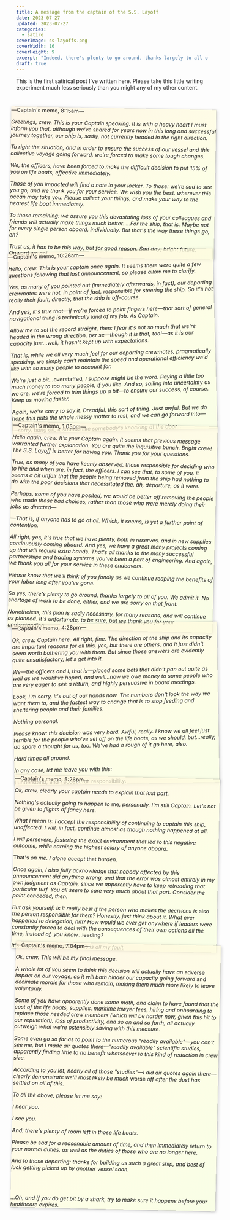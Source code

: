 ```yaml
---
title: A message from the captain of the S.S. Layoff
date: 2023-07-27
updated: 2023-07-27
categories:
  - satire
coverImage: ss-layoffs.png
coverWidth: 16
coverHeight: 9
excerpt: "Indeed, there's plenty to go around, thanks largely to all of you. But we, the officers, placed some bets that didn't pan out quite as well as we would've hoped, and the fastest way to make the numbers better is to stop feeding and sheltering people and their families. Nothing personal."
draft: true
---
```


<script>
  import PullQuote from '$lib/components/PullQuote.svelte'
  import SideNote from '$lib/components/SideNote.svelte'
  import Note from '$lib/components/Note.svelte'
  import CalloutPlusQuote from '$lib/components/CalloutPlusQuote.svelte'
</script>

<style lang="scss">
.memo {
	width: calc(100% + 2rem);
	margin-left: -1rem;
	padding: var(--wholeNote) var(--halfNote);
	box-shadow: 0.125rem 0.125rem 0.5rem #0003, 0.0125rem 0.0125rem 0.125rem #0005;
	margin-bottom: -2rem;
	transform: rotate(1deg);
	filter: sepia(10%);
	background: var(--lightestGray);
	background-image:
		linear-gradient(to bottom right, #fedb, #efdb),
		url('https://img.freepik.com/free-photo/vintage-grunge-paper-background_1048-10911.jpg?w=2000&t=st=1692825766~exp=1692826366~hmac=cbdc42e06b9f7c614d34ec9808fce79da200d910635dcb2196e75596d12e3dc2');
	background-size: cover;
	color: var(--black);
}

/* These selectors are insane but they don't get compiled right unless you do it this way */
.memo + .memo {
	transform: rotate(-1.5deg);
}

.memo + .memo + .memo {
	transform: rotate(1.5deg);
}

.memo + .memo + .memo + .memo {
	transform: rotate(-1deg);
	margin-left: -0.5rem;
}

.memo + .memo + .memo + .memo +.memo {
	transform: rotate(1.25deg);
}

.memo p {
	font-style: italic;
	em, i {
		font-style: normal;
	}
}

.memo div {
	margin-bottom: var(--halfNote);
}

</style>

<Note>

This is the first satirical post I've written here. Please take this little writing experiment much less seriously than you might any of my other content.

</Note>

<br />

<div class="memo">

<div><p>—<em>Captain's memo, 8:15am</em>—</p></div>

Greetings, crew. This is your Captain speaking. It is with a heavy heart I must inform you that, although we've shared for years now in this long and successful journey together, our ship is, sadly, not currently headed in the right direction.

To right the situation, and in order to ensure the success of our vessel and this collective voyage going forward, we're forced to make some tough changes.

We, the officers, have been forced to make the difficult decision to put 15% of you on life boats, effective immediately.

Those of you impacted will find a note in your locker. To those: we're sad to see you go, and we thank you for your service. We wish you the best, wherever this ocean may take you. Please collect your things, and make your way to the nearest life boat immediately.

To those remaining: we assure you this devastating loss of your colleagues and friends will actually make things much better. …For the ship, that is. Maybe not for every single person aboard, individually. But that's the way these things go, eh?

Trust us, it has to be this way, but for good reason. Sad day; bright future. Onward we go!

</div>

<div class="memo">

<div><p>—<em>Captain's memo, 10:26am</em>—</p></div>

Hello, crew. This is your captain once again. It seems there were quite a few questions following that last announcement, so please allow me to clarify.

Yes, as many of you pointed out (immediately afterwards, in fact), our departing crewmates were not, in point of fact, responsible for steering the ship. So it's not really their fault, directly, that the ship is off-course.

And yes, it's true that—if we're forced to point fingers here—that sort of general navigational thing is technically kind of _my_ job. As Captain.

Allow me to set the record straight, then: I fear it's not so much that we're headed in the wrong direction, per se—though it is that, too!—as it is our capacity just…well, it hasn't kept up with expectations.

That is, while we all very much feel for our departing crewmates, pragmatically speaking, we simply can't maintain the speed and operational efficiency we'd like with so many people to account for.

We're just a bit…_overstaffed_, I suppose might be the word. Paying a little too much money to too many people, if you like. And so, sailing into uncertainty as we are, we're forced to trim things up a bit—to ensure our success, of course. Keep us moving faster.

Again, we're sorry to say it. Dreadful, this sort of thing. Just awful. But we do hope this puts the whole messy matter to rest, and we can go forward into—

—sorry, hang on, it sounds like somebody's knocking at the door…

</div>

<div class="memo">

<div><p>—<em>Captain's memo, 1:05pm</em>—</p></div>

Hello again, crew. It's your Captain again. It seems that previous message warranted further explanation. You are quite the inquisitive bunch. Bright crew! The S.S. Layoff is better for having you. Thank you for your questions.

True, as many of you have keenly observed, those responsible for deciding who to hire and when are, in fact, the officers. I can see that, to some of you, it seems a bit unfair that the people being removed from the ship had nothing to do with the poor decisions that necessitated the, ah, departure, as it were.

Perhaps, some of you have posited, we would be better off removing the people who _made_ those bad choices, rather than those who were merely doing their jobs as directed—

—That is, if anyone has to go at all. Which, it seems, is yet a further point of contention.

All right, yes, it's true that we have plenty, both in reserves, and in new supplies continuously coming aboard. And yes, we have a great many projects coming up that will require extra hands. That's all thanks to the many successful partnerships and trading systems you've been a part of engineering. And again, we thank you all for your service in these endeavors.

Please know that we'll think of you fondly as we continue reaping the benefits of your labor long after you've&nbsp;gone.

So yes, there's plenty to go around, thanks largely to all of you. We admit it. No shortage of work to be done, either, and we are sorry on that front.

Nonetheless, this plan is sadly necessary, for many reasons, and will continue as planned. It's unfortunate, to be sure, but we thank you for your understanding.

</div>

<div class="memo">

<div><p>—<em>Captain's memo, 4:28pm</em>—</p></div>

Ok, crew. Captain here. All right, fine. The direction of the ship and its capacity are important reasons for all this, yes, but there are others, and it just didn't seem worth bothering you with them. But since those answers are evidently quite unsatisfactory, let's get into it.

We—the officers and I, that is—placed some bets that didn't pan out quite as well as we would've hoped, and well…now we owe money to some people who are very eager to see a return, and highly persuasive in board meetings.

Look, I'm sorry, it's out of our hands now. The numbers don't look the way we want them to, and the fastest way to change that is to stop feeding and sheltering people and their families.

Nothing personal.

Please know: this decision was very hard. Awful, really. I know we all feel just terrible for the people who've set off on the life boats, as we should, but…really, do spare a thought for us, too. We've had a rough of it go here, also.

Hard times all around.

In any case, let me leave you with this:

_I understand, and I accept full responsibility._

</div>

<div class="memo">

<div><p>—<em>Captain's memo, 5:26pm</em>—</p></div>

Ok, crew, clearly your captain needs to explain that last part.

Nothing's actually going to happen to _me_, personally. I'm still Captain. Let's not be given to flights of fancy here.

What I mean is: I accept the responsibility of continuing to captain this ship, unaffected. I will, in fact, continue almost as though nothing happened at all.

I will persevere, fostering the exact environment that led to this negative outcome, while earning the highest salary of anyone aboard.

_That's_ on me. I alone accept _that_ burden.

Once again, I also fully acknowledge that nobody affected by this announcement did anything wrong, and that the error was almost entirely in my own judgment as Captain, since we apparently have to keep retreading that particular turf. You all seem to care very much about that part. Consider the point conceded, then.

But ask yourself: is it really best if the person who makes the decisions is _also_ the person responsible for them? Honestly, just think about it. What ever happened to delegation, hm? How would we ever get anywhere if leaders were constantly forced to deal with the consequences of their own actions all the time, instead of, you know…_leading_?

It's really not my fault that this is all my&nbsp;fault.

</div>

<div class="memo">

<div><p>—<em>Captain's memo, 7:04pm</em>—</p></div>

Ok, crew. This will be my final message.

A whole lot of you seem to think this decision will actually have an _adverse_ impact on our voyage, as it will both hinder our capacity going forward _and_ decimate morale for those who remain, making them much more likely to leave voluntarily.

Some of you have apparently done some math, and claim to have found that the cost of the life boats, supplies, maritime lawyer fees, hiring and onboarding to replace those needed crew members (which will be harder now, given this hit to our reputation), loss of productivity, and so on and so forth, all actually outweigh what we're ostensibly saving with this measure.

Some even go so far as to point to the numerous "readily available"—you can't see me, but I made air quotes there—"readily available" scientific studies, apparently finding little to no benefit whatsoever to this kind of reduction in crew size.

According to you lot, nearly all of those "studies"—I did air quotes again there—clearly demonstrate we'll most likely be much _worse_ off after the dust has settled on all of this.

To all the above, please let me say:

I hear you.

I see you.

And: there's plenty of room left in those life boats.

Please be sad for a reasonable amount of time, and then immediately return to your normal duties, as well as the duties of those who are no longer here.

And to those departing: thanks for building us such a great ship, and best of luck getting picked up by another vessel soon.

<br>
<br>

…Oh, and if you do get bit by a shark, try to make sure it happens before your healthcare expires.

</div>
